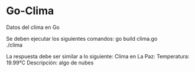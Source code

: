 # Go-Clima
Datos del clima en Go

Se deben ejecutar los siguientes comandos:
go build clima.go   
./clima

La respuesta debe ser similar a lo siguiente:
Clima en La Paz:
Temperatura: 19.99°C
Descripción: algo de nubes

